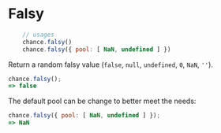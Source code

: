# Falsy

```js
    // usages
    chance.falsy()
    chance.falsy({ pool: [ NaN, undefined ] })
```
Return a random falsy value (`false`, `null`, `undefined`, `0`, `NaN`, `''`).


```js
chance.falsy();
=> false
```

The default pool can be change to better meet the needs:


```js
chance.falsy({ pool: [ NaN, undefined ] });
=> NaN
```


